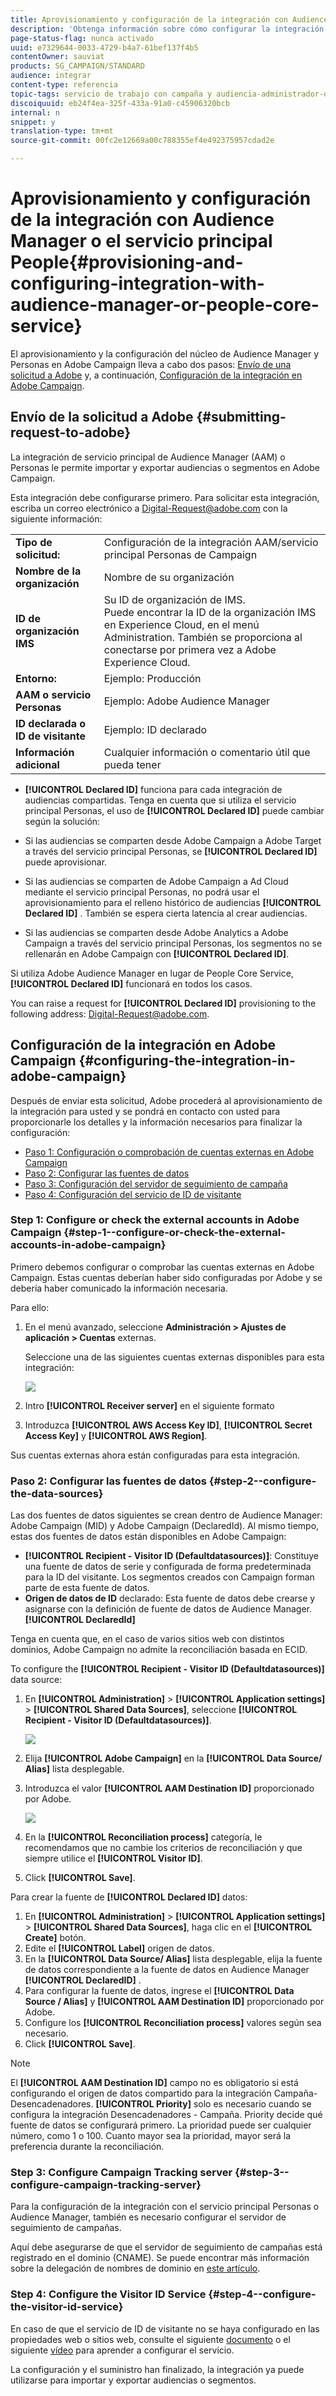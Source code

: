 ```yaml
---
title: Aprovisionamiento y configuración de la integración con Audience Manager o el servicio principal People
description: 'Obtenga información sobre cómo configurar la integración del servicio principal Audience Manager/Personas para empezar a compartir audiencias o segmentos con las distintas soluciones de Adobe Experience Cloud. '
page-status-flag: nunca activado
uuid: e7329644-0033-4729-b4a7-61bef137f4b5
contentOwner: sauviat
products: SG_CAMPAIGN/STANDARD
audience: integrar
content-type: referencia
topic-tags: servicio de trabajo con campaña y audiencia-administrador-o-personas-núcleo
discoiquuid: eb24f4ea-325f-433a-91a0-c45906320bcb
internal: n
snippet: y
translation-type: tm+mt
source-git-commit: 00fc2e12669a00c788355ef4e492375957cdad2e

---
```



# Aprovisionamiento y configuración de la integración con Audience Manager o el servicio principal People{#provisioning-and-configuring-integration-with-audience-manager-or-people-core-service}

El aprovisionamiento y la configuración del núcleo de Audience Manager y Personas en Adobe Campaign lleva a cabo dos pasos: [Envío de una solicitud a Adobe](#submitting-request-to-adobe) y, a continuación, [Configuración de la integración en Adobe Campaign](#configuring-the-integration-in-adobe-campaign).

## Envío de la solicitud a Adobe {#submitting-request-to-adobe}

La integración de servicio principal de Audience Manager (AAM) o Personas le permite importar y exportar audiencias o segmentos en Adobe Campaign.

Esta integración debe configurarse primero. Para solicitar esta integración, escriba un correo electrónico a [Digital-Request@adobe.com](mailto:Digital-Request@adobe.com) con la siguiente información:

<table> 
 <tbody> 
  <tr> 
   <td> <strong>Tipo de solicitud:</strong><br /> </td> 
   <td> Configuración de la integración AAM/servicio principal Personas de Campaign </td> 
  </tr> 
  <tr> 
   <td> <strong>Nombre de la organización</strong><br /> </td> 
   <td> Nombre de su organización </td> 
  </tr> 
  <tr> 
   <td> <strong>ID de organización IMS</strong><br /> </td> 
   <td> Su ID de organización de IMS. <br> Puede encontrar la ID de la organización IMS en Experience Cloud, en el menú
        Administration. También se proporciona al conectarse
      por primera vez a Adobe Experience Cloud. </td> 
  </tr> 
  <tr> 
   <td> <strong>Entorno:</strong><br /> </td> 
   <td> Ejemplo: Producción </td> 
  </tr> 
  <tr> 
   <td> <strong>AAM o servicio Personas</strong><br /> </td> 
   <td> Ejemplo: Adobe Audience Manager </td> 
  </tr> 
  <tr> 
   <td> <strong>ID declarada o ID de visitante</strong><br /> </td> 
   <td> Ejemplo: ID declarado </td> 
  </tr> 
  <tr> 
   <td> <strong>Información adicional</strong><br /> </td> 
   <td> Cualquier información o comentario útil que pueda tener </td> 
  </tr> 
 </tbody> 
</table>

* **[!UICONTROL Declared ID]** funciona para cada integración de audiencias compartidas. Tenga en cuenta que si utiliza el servicio principal Personas, el uso de **[!UICONTROL Declared ID]** puede cambiar según la solución:

* Si las audiencias se comparten desde Adobe Campaign a Adobe Target a través del servicio principal Personas, se **[!UICONTROL Declared ID]** puede aprovisionar.
* Si las audiencias se comparten de Adobe Campaign a Ad Cloud mediante el servicio principal Personas, no podrá usar el aprovisionamiento para el relleno histórico de audiencias **[!UICONTROL Declared ID]** . También se espera cierta latencia al crear audiencias.
* Si las audiencias se comparten desde Adobe Analytics a Adobe Campaign a través del servicio principal Personas, los segmentos no se rellenarán en Adobe Campaign con **[!UICONTROL Declared ID]**.

Si utiliza Adobe Audience Manager en lugar de People Core Service, **[!UICONTROL Declared ID]** funcionará en todos los casos.

You can raise a request for **[!UICONTROL Declared ID]** provisioning to the following address: [Digital-Request@adobe.com](mailto:Digital-Request@adobe.com).

## Configuración de la integración en Adobe Campaign {#configuring-the-integration-in-adobe-campaign}

Después de enviar esta solicitud, Adobe procederá al aprovisionamiento de la integración para usted y se pondrá en contacto con usted para proporcionarle los detalles y la información necesarios para finalizar la configuración:

* [Paso 1: Configuración o comprobación de cuentas externas en Adobe Campaign](#step-1--configure-or-check-the-external-accounts-in-adobe-campaign)
* [Paso 2: Configurar las fuentes de datos](#step-2--configure-the-data-sources)
* [Paso 3: Configuración del servidor de seguimiento de campaña](#step-3--configure-campaign-tracking-server)
* [Paso 4: Configuración del servicio de ID de visitante](#step-4--configure-the-visitor-id-service)

### Step 1: Configure or check the external accounts in Adobe Campaign {#step-1--configure-or-check-the-external-accounts-in-adobe-campaign}

Primero debemos configurar o comprobar las cuentas externas en Adobe Campaign. Estas cuentas deberían haber sido configuradas por Adobe y se debería haber comunicado la información necesaria.

Para ello:

1. En el menú avanzado, seleccione **Administración &gt; Ajustes de aplicación &gt; Cuentas** externas.

   Seleccione una de las siguientes cuentas externas disponibles para esta integración:

   ![](assets/integration_aam_1.png)

1. Intro **[!UICONTROL Receiver server]** en el siguiente formato
1. Introduzca **[!UICONTROL AWS Access Key ID]**, **[!UICONTROL Secret Access Key]** y **[!UICONTROL AWS Region]**.

Sus cuentas externas ahora están configuradas para esta integración.

### Paso 2: Configurar las fuentes de datos {#step-2--configure-the-data-sources}

Las dos fuentes de datos siguientes se crean dentro de Audience Manager: Adobe Campaign (MID) y Adobe Campaign (DeclaredId). Al mismo tiempo, estas dos fuentes de datos están disponibles en Adobe Campaign:

* **[!UICONTROL Recipient - Visitor ID (Defaultdatasources)]**: Constituye una fuente de datos de serie y configurada de forma predeterminada para la ID del visitante. Los segmentos creados con Campaign forman parte de esta fuente de datos.
* **Origen de datos de ID** declarado: Esta fuente de datos debe crearse y asignarse con la definición de fuente de datos de Audience Manager. **[!UICONTROL DeclaredId]**

Tenga en cuenta que, en el caso de varios sitios web con distintos dominios, Adobe Campaign no admite la reconciliación basada en ECID.

To configure the **[!UICONTROL Recipient - Visitor ID (Defaultdatasources)]** data source:

1. En **[!UICONTROL Administration]** &gt; **[!UICONTROL Application settings]** &gt; **[!UICONTROL Shared Data Sources]**, seleccione **[!UICONTROL Recipient - Visitor ID (Defaultdatasources)]**.

   ![](assets/integration_aam_2.png)

1. Elija **[!UICONTROL Adobe Campaign]** en la **[!UICONTROL Data Source/ Alias]** lista desplegable.
1. Introduzca el valor **[!UICONTROL AAM Destination ID]** proporcionado por Adobe.

   ![](assets/integration_aam_3.png)

1. En la **[!UICONTROL Reconciliation process]** categoría, le recomendamos que no cambie los criterios de reconciliación y que siempre utilice el **[!UICONTROL Visitor ID]**.
1. Click **[!UICONTROL Save]**.

Para crear la fuente de **[!UICONTROL Declared ID]** datos:

1. En **[!UICONTROL Administration]** &gt; **[!UICONTROL Application settings]** &gt; **[!UICONTROL Shared Data Sources]**, haga clic en el **[!UICONTROL Create]** botón.
1. Edite el **[!UICONTROL Label]** origen de datos.
1. En la **[!UICONTROL Data Source/ Alias]** lista desplegable, elija la fuente de datos correspondiente a la fuente de datos en Audience Manager **[!UICONTROL DeclaredID]** .
1. Para configurar la fuente de datos, ingrese el **[!UICONTROL Data Source / Alias]** y **[!UICONTROL AAM Destination ID]** proporcionado por Adobe.
1. Configure los **[!UICONTROL Reconciliation process]** valores según sea necesario.
1. Click **[!UICONTROL Save]**.

>[!NOTE]
>
>El **[!UICONTROL AAM Destination ID]** campo no es obligatorio si está configurando el origen de datos compartido para la integración [](../../integrating/using/configuring-triggers-in-experience-cloud.md)Campaña-Desencadenadores. **[!UICONTROL Priority]** solo es necesario cuando se configura la integración Desencadenadores - Campaña. Priority decide qué fuente de datos se configurará primero. La prioridad puede ser cualquier número, como 1 o 100. Cuanto mayor sea la prioridad, mayor será la preferencia durante la reconciliación.

### Step 3: Configure Campaign Tracking server {#step-3--configure-campaign-tracking-server}

Para la configuración de la integración con el servicio principal Personas o Audience Manager, también es necesario configurar el servidor de seguimiento de campañas.

Aquí debe asegurarse de que el servidor de seguimiento de campañas está registrado en el dominio (CNAME). Se puede encontrar más información sobre la delegación de nombres de dominio en [este artículo](https://docs.campaign.adobe.com/doc/AC/en/technicalResources/Technotes/AdobeCampaign_Deliverability_Sub_Domain_Delegation.pdf).

### Step 4: Configure the Visitor ID Service {#step-4--configure-the-visitor-id-service}

En caso de que el servicio de ID de visitante no se haya configurado en las propiedades web o sitios web, consulte el siguiente [documento](https://marketing.adobe.com/resources/help/en_US/mcvid/mcvid-setup-aam-analytics.html) o el siguiente [vídeo](https://helpx.adobe.com/marketing-cloud/how-to/email-marketing.html#step-two) para aprender a configurar el servicio.

La configuración y el suministro han finalizado, la integración ya puede utilizarse para importar y exportar audiencias o segmentos.
